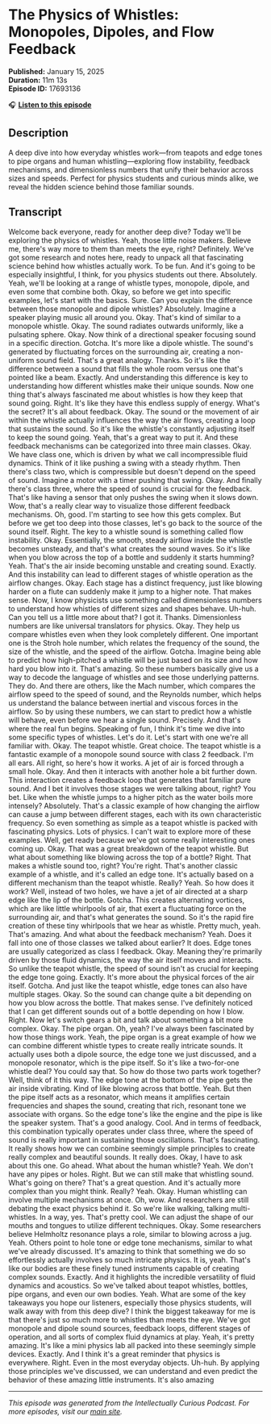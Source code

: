 # The Physics of Whistles: Monopoles, Dipoles, and Flow Feedback

**Published:** January 15, 2025  
**Duration:** 11m 13s  
**Episode ID:** 17693136

🎧 **[Listen to this episode](https://intellectuallycurious.buzzsprout.com/2529712/episodes/17693136-the-physics-of-whistles-monopoles-dipoles-and-flow-feedback)**

## Description

A deep dive into how everyday whistles work—from teapots and edge tones to pipe organs and human whistling—exploring flow instability, feedback mechanisms, and dimensionless numbers that unify their behavior across sizes and speeds. Perfect for physics students and curious minds alike, we reveal the hidden science behind those familiar sounds.

## Transcript

Welcome back everyone, ready for another deep dive? Today we'll be exploring the physics of whistles. Yeah, those little noise makers. Believe me, there's way more to them than meets the eye, right? Definitely. We've got some research and notes here, ready to unpack all that fascinating science behind how whistles actually work. To be fun. And it's going to be especially insightful, I think, for you physics students out there. Absolutely. Yeah, we'll be looking at a range of whistle types, monopole, dipole, and even some that combine both. Okay, so before we get into specific examples, let's start with the basics. Sure. Can you explain the difference between those monopole and dipole whistles? Absolutely. Imagine a speaker playing music all around you. Okay. That's kind of similar to a monopole whistle. Okay. The sound radiates outwards uniformly, like a pulsating sphere. Okay. Now think of a directional speaker focusing sound in a specific direction. Gotcha. It's more like a dipole whistle. The sound's generated by fluctuating forces on the surrounding air, creating a non-uniform sound field. That's a great analogy. Thanks. So it's like the difference between a sound that fills the whole room versus one that's pointed like a beam. Exactly. And understanding this difference is key to understanding how different whistles make their unique sounds. Now one thing that's always fascinated me about whistles is how they keep that sound going. Right. It's like they have this endless supply of energy. What's the secret? It's all about feedback. Okay. The sound or the movement of air within the whistle actually influences the way the air flows, creating a loop that sustains the sound. So it's like the whistle's constantly adjusting itself to keep the sound going. Yeah, that's a great way to put it. And these feedback mechanisms can be categorized into three main classes. Okay. We have class one, which is driven by what we call incompressible fluid dynamics. Think of it like pushing a swing with a steady rhythm. Then there's class two, which is compressible but doesn't depend on the speed of sound. Imagine a motor with a timer pushing that swing. Okay. And finally there's class three, where the speed of sound is crucial for the feedback. That's like having a sensor that only pushes the swing when it slows down. Wow, that's a really clear way to visualize those different feedback mechanisms. Oh, good. I'm starting to see how this gets complex. But before we get too deep into those classes, let's go back to the source of the sound itself. Right. The key to a whistle sound is something called flow instability. Okay. Essentially, the smooth, steady airflow inside the whistle becomes unsteady, and that's what creates the sound waves. So it's like when you blow across the top of a bottle and suddenly it starts humming? Yeah. That's the air inside becoming unstable and creating sound. Exactly. And this instability can lead to different stages of whistle operation as the airflow changes. Okay. Each stage has a distinct frequency, just like blowing harder on a flute can suddenly make it jump to a higher note. That makes sense. Now, I know physicists use something called dimensionless numbers to understand how whistles of different sizes and shapes behave. Uh-huh. Can you tell us a little more about that? I got it. Thanks. Dimensionless numbers are like universal translators for physics. Okay. They help us compare whistles even when they look completely different. One important one is the Stroh hole number, which relates the frequency of the sound, the size of the whistle, and the speed of the airflow. Gotcha. Imagine being able to predict how high-pitched a whistle will be just based on its size and how hard you blow into it. That's amazing. So these numbers basically give us a way to decode the language of whistles and see those underlying patterns. They do. And there are others, like the Mach number, which compares the airflow speed to the speed of sound, and the Reynolds number, which helps us understand the balance between inertial and viscous forces in the airflow. So by using these numbers, we can start to predict how a whistle will behave, even before we hear a single sound. Precisely. And that's where the real fun begins. Speaking of fun, I think it's time we dive into some specific types of whistles. Let's do it. Let's start with one we're all familiar with. Okay. The teapot whistle. Great choice. The teapot whistle is a fantastic example of a monopole sound source with class 2 feedback. I'm all ears. All right, so here's how it works. A jet of air is forced through a small hole. Okay. And then it interacts with another hole a bit further down. This interaction creates a feedback loop that generates that familiar pure sound. And I bet it involves those stages we were talking about, right? You bet. Like when the whistle jumps to a higher pitch as the water boils more intensely? Absolutely. That's a classic example of how changing the airflow can cause a jump between different stages, each with its own characteristic frequency. So even something as simple as a teapot whistle is packed with fascinating physics. Lots of physics. I can't wait to explore more of these examples. Well, get ready because we've got some really interesting ones coming up. Okay. That was a great breakdown of the teapot whistle. But what about something like blowing across the top of a bottle? Right. That makes a whistle sound too, right? You're right. That's another classic example of a whistle, and it's called an edge tone. It's actually based on a different mechanism than the teapot whistle. Really? Yeah. So how does it work? Well, instead of two holes, we have a jet of air directed at a sharp edge like the lip of the bottle. Gotcha. This creates alternating vortices, which are like little whirlpools of air, that exert a fluctuating force on the surrounding air, and that's what generates the sound. So it's the rapid fire creation of these tiny whirlpools that we hear as whistle. Pretty much, yeah. That's amazing. And what about the feedback mechanism? Yeah. Does it fall into one of those classes we talked about earlier? It does. Edge tones are usually categorized as class I feedback. Okay. Meaning they're primarily driven by those fluid dynamics, the way the air itself moves and interacts. So unlike the teapot whistle, the speed of sound isn't as crucial for keeping the edge tone going. Exactly. It's more about the physical forces of the air itself. Gotcha. And just like the teapot whistle, edge tones can also have multiple stages. Okay. So the sound can change quite a bit depending on how you blow across the bottle. That makes sense. I've definitely noticed that I can get different sounds out of a bottle depending on how I blow. Right. Now let's switch gears a bit and talk about something a bit more complex. Okay. The pipe organ. Oh, yeah? I've always been fascinated by how those things work. Yeah, the pipe organ is a great example of how we can combine different whistle types to create really intricate sounds. It actually uses both a dipole source, the edge tone we just discussed, and a monopole resonator, which is the pipe itself. So it's like a two-for-one whistle deal? You could say that. So how do those two parts work together? Well, think of it this way. The edge tone at the bottom of the pipe gets the air inside vibrating. Kind of like blowing across that bottle. Yeah. But then the pipe itself acts as a resonator, which means it amplifies certain frequencies and shapes the sound, creating that rich, resonant tone we associate with organs. So the edge tone's like the engine and the pipe is like the speaker system. That's a good analogy. Cool. And in terms of feedback, this combination typically operates under class three, where the speed of sound is really important in sustaining those oscillations. That's fascinating. It really shows how we can combine seemingly simple principles to create really complex and beautiful sounds. It really does. Okay, I have to ask about this one. Go ahead. What about the human whistle? Yeah. We don't have any pipes or holes. Right. But we can still make that whistling sound. What's going on there? That's a great question. And it's actually more complex than you might think. Really? Yeah. Okay. Human whistling can involve multiple mechanisms at once. Oh, wow. And researchers are still debating the exact physics behind it. So we're like walking, talking multi-whistles. In a way, yes. That's pretty cool. We can adjust the shape of our mouths and tongues to utilize different techniques. Okay. Some researchers believe Helmholtz resonance plays a role, similar to blowing across a jug. Yeah. Others point to hole tone or edge tone mechanisms, similar to what we've already discussed. It's amazing to think that something we do so effortlessly actually involves so much intricate physics. It is, yeah. That's like our bodies are these finely tuned instruments capable of creating complex sounds. Exactly. And it highlights the incredible versatility of fluid dynamics and acoustics. So we've talked about teapot whistles, bottles, pipe organs, and even our own bodies. Yeah. What are some of the key takeaways you hope our listeners, especially those physics students, will walk away with from this deep dive? I think the biggest takeaway for me is that there's just so much more to whistles than meets the eye. We've got monopole and dipole sound sources, feedback loops, different stages of operation, and all sorts of complex fluid dynamics at play. Yeah, it's pretty amazing. It's like a mini physics lab all packed into these seemingly simple devices. Exactly. And I think it's a great reminder that physics is everywhere. Right. Even in the most everyday objects. Uh-huh. By applying those principles we've discussed, we can understand and even predict the behavior of these amazing little instruments. It's also amazing

---
*This episode was generated from the Intellectually Curious Podcast. For more episodes, visit our [main site](https://intellectuallycurious.buzzsprout.com).*
